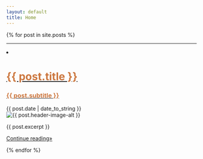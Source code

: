 ```yaml
---
layout: default
title: Home
---
```


{% for post in site.posts %}
<hr>
<li>
  <a href="{{ post.url }}#post-title">
    <div>
      <h1 style="color : #cc773f"> {{ post.title }}</h1>
      <h3 style="color : #cc773f"> {{ post.subtitle }}</h3>
    </div>
  </a>
  <div class="post-date">
    <i class="fas fa-calendar"></i> <time>{{ post.date | date_to_string }}</time>
  </div>
  <img src="{{ post.header-image }}" alt="{{ post.header-image-alt }}" title="{{ post.header-image-title }}">

  {{ post.excerpt }}

  <div class="post-button">
    <a href="{{ post.url }}#continue-reading-point" class="btn">Continue reading»</a>
  </div>
</li>

{% endfor %}

</ul>